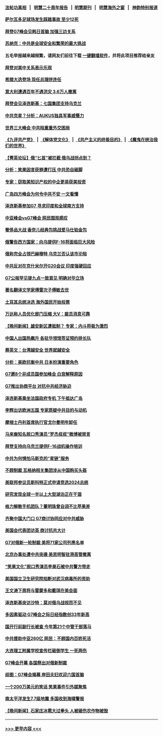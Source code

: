 #### [法轮功真相](https://github.com/gfw-breaker/truth/blob/master/README.md?t=0) &nbsp;&nbsp;|&nbsp;&nbsp; [明慧二十周年报告](https://github.com/gfw-breaker/mh-reports/blob/master/README.md?t=0) &nbsp;&nbsp;|&nbsp;&nbsp;[明慧期刊](https://github.com/gfw-breaker/mh-qikan) &nbsp;&nbsp;|&nbsp;&nbsp; [明慧海外之窗](https://github.com/gfw-breaker/mh-news/blob/master/README.md?t=0) &nbsp;&nbsp;|&nbsp;&nbsp; [神韵特别报道](https://github.com/gfw-breaker/mh-news/blob/master/shenyun.md?t=0)
#### [萨尔瓦多足球场发生踩踏事故 至少12死](../pages/nsc418/n14001363.md?t=05220343) 
#### [拜登G7峰会见韩日首脑 加强三边关系](../pages/nsc418/n14001305.md?t=05220343) 
#### [苏纳克：中共是全球安全和繁荣的最大挑战](../pages/nsc418/n14001332.md?t=05220343) 
#### 五毛举报越来越频繁，请网友们前往下载 [一键翻墙软件](https://github.com/gfw-breaker/ssr-accounts)，并将此项目推荐给亲友
#### [拜登对美中关系表示乐观](../pages/nsc418/n14001337.md?t=05220343) 
#### [希腊大选登场 现任总理拼连任](../pages/nsc418/n14001348.md?t=05220343) 
#### [意大利遭遇百年不遇洪灾 3.6万人撤离](../pages/nsc418/n14001268.md?t=05220343) 
#### [拜登会见泽连斯基：七国集团支持乌克兰](../pages/nsc418/n14001266.md?t=05220343) 
#### [中共克星？分析：AUKUS独具军事威慑力](../pages/nsc418/n13998385.md?t=05220343) 
#### [世界三大峰会 中共陷重重外交困局](../pages/nsc418/n14001053.md?t=05220343) 
#### [《九评共产党》](https://github.com/begood0513/9ping.md/blob/master/README.md) &nbsp;|&nbsp; [《解体党文化》](../../../../jtdwh.md/blob/master/README.md)  &nbsp;|&nbsp; [《共产主义的终极目的》](../../../../gczydzjmd.md/blob/master/README.md) &nbsp;|&nbsp; [《魔鬼在统治我们的世界》](../../../../mgztzwmdsj.md/blob/master/README.md) 
#### [【菁英论坛】俄“匕首”被拦截 俄乌战拐点到？](../pages/nsc418/n14001028.md?t=05220343) 
#### [分析：笑果因言获罪遭打压 中共恐自砸脚](../pages/nsc418/n14001042.md?t=05220343) 
#### [专家：窃取美知识产权的中企更易获美投资](../pages/nsc418/n14001024.md?t=05220343) 
#### [广岛四方峰会为何令中共不安 一文看懂](../pages/nsc418/n14000959.md?t=05220343) 
#### [泽连斯基参加G7 寻求印度和全球南方支持](../pages/nsc418/n14001006.md?t=05220343) 
#### [中亚峰会vsG7峰会 网民围观感叹](../pages/nsc418/n14000885.md?t=05220343) 
#### [奢侈品大战 香奈儿经典包挑战爱马仕铂金包](../pages/nsc418/n14000561.md?t=05220343) 
#### [俄警告西方国家：向乌提供F-16将面临巨大风险](../pages/nsc418/n14001021.md?t=05220343) 
#### [俄称完全占领巴赫穆特 乌克兰否认该市沦陷](../pages/nsc418/n14001003.md?t=05220343) 
#### [中共反对在克什米尔开G20会议 印度强硬回应](../pages/nsc418/n14000914.md?t=05220343) 
#### [G7公报罕见提九点一致意见 明确对华立场](../pages/nsc418/n14000957.md?t=05220343) 
#### [著名翻译文学家傅雷次子傅敏去世](../pages/nsc418/n14000831.md?t=05220343) 
#### [土耳其总统决选 海外国民开始投票](../pages/nsc418/n14000890.md?t=05220343) 
#### [万达称人员优化部门压缩 大V：裁员消息可靠](../pages/nsc418/n14000857.md?t=05220343) 
#### [【晚间新闻】雄安新区遭抵制？ 专家：内斗将极为激烈](../pages/nsc418/n14000812.md?t=05220343) 
#### [中国人出国热飙升 各驻华领馆签证预约排长队](../pages/nsc418/n14000801.md?t=05220343) 
#### [蔡英文：台湾越安全 世界就越安全](../pages/nsc418/n14000784.md?t=05220343) 
#### [分析：美欧抗衡中共 日本扮演重要角色](../pages/nsc418/n14000437.md?t=05220343) 
#### [G7邀8个非成员国参加峰会 白宫解释原因](../pages/nsc418/n14000696.md?t=05220343) 
#### [G7推出协商平台 对抗中共经济胁迫](../pages/nsc418/n14000669.md?t=05220343) 
#### [泽连斯基乘坐法国政府专机 下午抵达广岛](../pages/nsc418/n14000648.md?t=05220343) 
#### [李辉出访欧洲五国 专家质疑中共目的与动机](../pages/nsc418/n14000573.md?t=05220343) 
#### [摩根士丹利首席执行官戈尔曼明年卸任](../pages/nsc418/n14000537.md?t=05220343) 
#### [马来裔知名脱口秀演员“罗杰叔叔”微博被禁言](../pages/nsc418/n14000547.md?t=05220343) 
#### [拜登支持向乌克兰提供F-16战机操作培训](../pages/nsc418/n14000564.md?t=05220343) 
#### [中共为何惧怕马斯克的“星链”服务](../pages/nsc418/n14000539.md?t=05220343) 
#### [不顾制裁 瓦格纳相关集团涉从中国购买头盔](../pages/nsc418/n14000464.md?t=05220343) 
#### [美联邦参议员斯科特正式申请竞选2024总统](../pages/nsc418/n14000460.md?t=05220343) 
#### [研究发现全球一半以上大型湖泊正在干涸](../pages/nsc418/n14000505.md?t=05220343) 
#### [格力解散手机团队？董明珠曾自诩不比苹果差](../pages/nsc418/n14000342.md?t=05220343) 
#### [齐聚中国大门口 G7商讨协同应对中共威胁](../pages/nsc418/n14000467.md?t=05220343) 
#### [美国会代表团访英 商讨抗共大计](../pages/nsc418/n14000478.md?t=05220343) 
#### [G7对俄新一轮制裁 美将71家公司列黑名单](../pages/nsc418/n14000431.md?t=05220343) 
#### [北京办事处遭中共突袭 美思明智驻港高管撤离](../pages/nsc418/n14000408.md?t=05220343) 
#### [“笑果文化”脱口秀演员李昊石被中共警方带走](../pages/nsc418/n14000343.md?t=05220343) 
#### [美国国立卫生研究院掐断对武汉病毒所的资助](../pages/nsc418/n14000333.md?t=05220343) 
#### [王文涛下周将与雷蒙多和戴琪在美会面](../pages/nsc418/n14000433.md?t=05220343) 
#### [泽连斯基突访沙特：莫对俄乌战视而不见](../pages/nsc418/n14000354.md?t=05220343) 
#### [多因素驱动 G7峰会之际日经指数创33年新高](../pages/nsc418/n14000315.md?t=05220343) 
#### [国开行前副行长被查 今年第21个中管干部落马](../pages/nsc418/n14000273.md?t=05220343) 
#### [中共援助中亚260亿 网民：不顾国内百姓死活](../pages/nsc418/n14000310.md?t=05220343) 
#### [大连理工附属学校宣传栏砸倒学生 一死两伤](../pages/nsc418/n14000284.md?t=05220343) 
#### [G7峰会开幕 各国祭出对俄新制裁](../pages/nsc418/n14000321.md?t=05220343) 
#### [组图：G7峰会揭幕 岸田夫妇欢迎六国首脑](../pages/nsc418/n14000217.md?t=05220343) 
#### [一个200万美元的笑话 笑果事件引外媒聚焦](../pages/nsc418/n14000272.md?t=05220343) 
#### [南太平洋发生7.7级地震 多国收到海啸警报](../pages/nsc418/n14000235.md?t=05220343) 
#### [【晚间新闻】石家庄冰雹大过拳头 人被砸伤农作物被毁](../pages/nsc418/n14000247.md?t=05220343) 

----
#### [ >>> 更早内容 <<< ](../indexes/nsc418-earlier.md)
